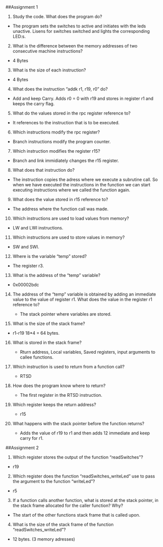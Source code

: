##Assignment 1

1. Study the code. What does the program do?
  * The program sets the switches to active and initiates with the leds unactive. Lisens for switches switched and lights the corresponding LED:s.
  
2.  What is the difference between the memory addresses of two consecutive machine instructions?
  * 4 Bytes
  
3. What is the size of each instruction?
  * 4 Bytes
  
4.  What does the instruction “addk r1, r19, r0” do?
  * Add and keep Carry. Adds r0 = 0 with r19 and stores in register r1 and keeps the carry flag.
  
5.  What do the values stored in the rpc register reference to?
  * It references to the instruction that is to be executed.
  
6.  Which instructions modify the rpc register?
  * Branch instructions modify the program counter.
  
7.  Which instruction modifies the register r15?
  * Branch and link immidiately changes the r15 register.
  
8.  What does that instruction do?
  * The instruction copies the adress where we execute a subrutine call. So when we have executed the instructions in the function we can start executing instructions where we called the function again.
  
9. What does the value stored in r15 reference to?
 * The address where the function call was made.
 
10. Which instructions are used to load values from memory? 
  *  LW and LWI instructions.
  
11. Which instructions are used to store values in memory?
   * SW and SWI.

12. Where is the variable “temp” stored?
  * The register r3.
   
13. What is the address of the “temp” variable?
   * 0x00002bdc
   
14. The address of the “temp” variable is obtained by adding an immediate value to the value of register r1. What does the value in the register r1 reference to?
    * The stack pointer where variables are stored.
    
15. What is the size of the stack frame?
   * r1-r19 18*4 = 64 bytes.
   
16. What is stored in the stack frame?
    * Rturn address, Local variables, Saved registers, input arguments to callee functions.
    
17. Which instruction is used to return from a function call?
    * RTSD
     
18. How does the program know where to return?
     * The first register in the RTSD instruction.
      
19. Which register keeps the return address? 
     * r15
       
20. What happens with the stack pointer before the function returns?
     * Adds the value of r19 to r1 and then adds 12 immediate and keep carry for r1.
     
##Assignment 2
1. Which register stores the output of the function “readSwitches”?
 * r19

2. Which register does the function “readSwitches_writeLed” use to pass the argument to the function “writeLed”?
 * r5
 
 3. If a function calls another function, what is stored at the stack pointer, in the stack frame allocated for the caller function? Why?
  * The start of the other functions stack frame that is called upon. 
  
4. What is the size of the stack frame of the function “readSwitches_writeLed”? 
 * 12 bytes. (3 memory adresses)
 
